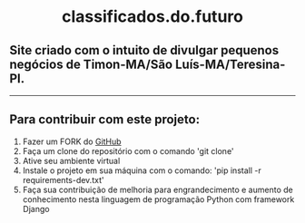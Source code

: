 <div align='center'><h1>classificados.do.futuro</h1></div>

<h2>Site criado com o intuito de divulgar pequenos negócios de Timon-MA/São Luís-MA/Teresina-PI.</h2>
<hr>

## Para contribuir com este projeto:
1) Fazer um FORK do [GitHub](https://github.com/GetulioCastro/classificados.do.futuro)
2) Faça um clone do repositório com o comando 'git clone'
3) Ative seu ambiente virtual
4) Instale o projeto em sua máquina com o comando: 'pip install -r requirements-dev.txt'
5) Faça sua contribuição de melhoria para engrandecimento e aumento de conhecimento nesta linguagem de programação Python com framework Django



